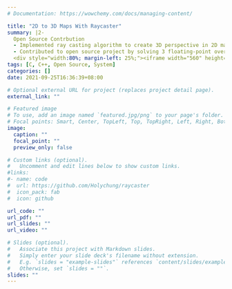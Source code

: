 ```yaml
---
# Documentation: https://wowchemy.com/docs/managing-content/

title: "2D to 3D Maps With Raycaster"
summary: |2-
  Open Source Contrbution
  - Implemented ray casting algorithm to create 3D perspective in 2D map with C++ and SDL Library.
  - Contributed to open source project by solving 3 floating-point overflow issues.
  <div style="width:80%; margin-left: 25%;"><iframe width="560" height="315" src="https://www.youtube.com/embed/qfeCGetFX5o?autoplay=1&playlist=qfeCGetFX5o&loop=1&controls=0&mute=1" title="YouTube video player" frameborder="0" allow="accelerometer; autoplay; clipboard-write; encrypted-media; gyroscope; picture-in-picture" allowfullscreen></iframe></div>
tags: [C, C++, Open Source, System]
categories: []
date: 2021-09-25T16:36:39+08:00

# Optional external URL for project (replaces project detail page).
external_link: ""

# Featured image
# To use, add an image named `featured.jpg/png` to your page's folder.
# Focal points: Smart, Center, TopLeft, Top, TopRight, Left, Right, BottomLeft, Bottom, BottomRight.
image:
  caption: ""
  focal_point: ""
  preview_only: false

# Custom links (optional).
#   Uncomment and edit lines below to show custom links.
#links:
#- name: code
#  url: https://github.com/Holychung/raycaster
#  icon_pack: fab
#  icon: github

url_code: ""
url_pdf: ""
url_slides: ""
url_video: ""

# Slides (optional).
#   Associate this project with Markdown slides.
#   Simply enter your slide deck's filename without extension.
#   E.g. `slides = "example-slides"` references `content/slides/example-slides.md`.
#   Otherwise, set `slides = ""`.
slides: ""
---
```

